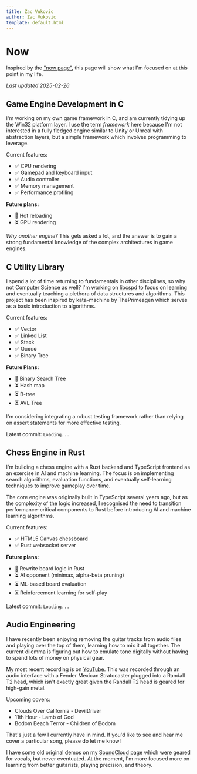 ```yaml
---
title: Zac Vukovic
author: Zac Vukovic
template: default.html
---
```


# Now

Inspired by the <a href="https://nownownow.com/about" target="_blank" rel="noopener noreferrer">"now page"</a>, this page will show what I'm focused on at this point in my life.

*Last updated 2025-02-26*

## Game Engine Development in C

I'm working on my own game framework in C, and am currently tidying up the Win32 platform layer. I use the term *framework* here because I'm not interested in a fully fledged engine similar to Unity or Unreal with abstraction layers, but a simple framework which involves programming to leverage.

Current features:

- &#x2705; CPU rendering
- &#x2705; Gamepad and keyboard input
- &#x2705; Audio controller
- &#x2705; Memory management
- &#x2705; Performance profiling

**Future plans:**

- &#x1F504; Hot reloading 
- &#x23F3; GPU rendering

*Why another engine?* This gets asked a lot, and the answer is to gain a strong fundamental knowledge of the complex architectures in game engines.

## C Utility Library

I spend a lot of time returning to fundamentals in other disciplines, so why not Computer Science as well? I'm working on <a href="https://github.com/cyn1x/libcspd" target="_blank" rel="noopener noreferrer">libcspd</a> to focus on learning and eventually teaching a plethora of data structures and algorithms. This project has been inspired by kata-machine by ThePrimeagen which serves as a basic introduction to algorithms.

Current features:

- &#x2705; Vector
- &#x2705; Linked List
- &#x2705; Stack
- &#x2705; Queue
- &#x2705; Binary Tree

**Future Plans:**

- &#x1F504; Binary Search Tree
- &#x23F3; Hash map
- &#x23F3; B-tree
- &#x23F3; AVL Tree

I'm considering integrating a robust testing framework rather than relying on assert statements for more effective testing.

Latest commit: <code id="libcspd-latest-commit">Loading...</code>

## Chess Engine in Rust

I'm building a chess engine with a Rust backend and TypeScript frontend as an exercise in AI and machine learning. The focus is on implementing search algorithms, evaluation functions, and eventually self-learning techniques to improve gameplay over time.

The core engine was originally built in TypeScript several years ago, but as the complexity of the logic increased, I recognised the need to transition performance-critical components to Rust before introducing AI and machine learning algorithms.

Current features:

- &#x2705; HTML5 Canvas chessboard
- &#x2705; Rust websocket server

**Future plans:**

- &#x1F504; Rewrite board logic in Rust
- &#x23F3; AI opponent (minimax, alpha-beta pruning)
- &#x23F3; ML-based board evaluation
- &#x23F3; Reinforcement learning for self-play

Latest commit: <code id="rchess-latest-commit">Loading...</code>

## Audio Engineering

I have recently been enjoying removing the guitar tracks from audio files and playing over the top of them, learning how to mix it all together. The current dilemma is figuring out how to emulate tone digitally without having to spend lots of money on physical gear.

My most recent recording is on <a href="https://www.youtube.com/watch?v=s2X6JcpuwpY" target="_blank" rel="noopener noreferrer">YouTube</a>. This was recorded through an audio interface with a Fender Mexican Stratocaster plugged into a Randall T2 head, which isn't exactly great given the Randall T2 head is geared for high-gain metal.

Upcoming covers:

- Clouds Over California - DevilDriver
- 11th Hour - Lamb of God
- Bodom Beach Terror - Children of Bodom

That's just a few I currently have in mind. If you'd like to see and hear me cover a particular song, please do let me know!

I have some old original demos on my <a href="https://soundcloud.com/crackimus" target="_blank" rel="noopener noreferrer">SoundCloud</a> page which were geared for vocals, but never eventuated. At the moment, I'm more focused more on learning from better guitarists, playing precision, and theory.
